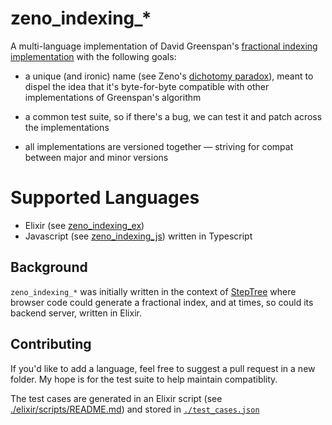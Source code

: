 # zeno_indexing_*

A multi-language implementation of 
David Greenspan's [fractional indexing implementation](https://observablehq.com/@dgreensp/implementing-fractional-indexing@547) 
with the following goals:

 * a unique (and ironic) name (see Zeno's [dichotomy paradox](https://en.wikipedia.org/wiki/Zeno%27s_paradoxes#Dichotomy_paradox)),
 meant to dispel the idea that it's byte-for-byte compatible with other implementations of Greenspan's algorithm

 * a common test suite, so if there's a bug, we can test it and patch across
 the implementations

 * all implementations are versioned together — striving for compat between
 major and minor versions


# Supported Languages

 * Elixir (see [zeno_indexing_ex](./elixir))
 * Javascript (see [zeno_indexing_js](./typescript)) written in Typescript

## Background

`zeno_indexing_*` was initially written in the context of [StepTree](https://www.steptree.co)
where browser code could generate a fractional index, and at times, so could its
backend server, written in Elixir.


## Contributing

If you'd like to add a language, feel free to suggest a pull request in a 
new folder. My hope is for the test suite to help maintain compatiblity.

The test cases are generated in an Elixir script (see [./elixir/scripts/README.md](./elixir/scripts/README.md)) and stored in [`./test_cases.json`](./test_cases.json)

